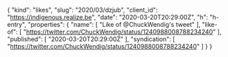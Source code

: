 {
  "kind": "likes",
  "slug": "2020/03/dzjub",
  "client_id": "https://indigenous.realize.be",
  "date": "2020-03-20T20:29:00Z",
  "h": "h-entry",
  "properties": {
    "name": [
      "Like of @ChuckWendig's tweet"
    ],
    "like-of": [
      "https://twitter.com/ChuckWendig/status/1240988008788234240"
    ],
    "published": [
      "2020-03-20T20:29:00Z"
    ],
    "syndication": [
      "https://twitter.com/ChuckWendig/status/1240988008788234240"
    ]
  }
}

